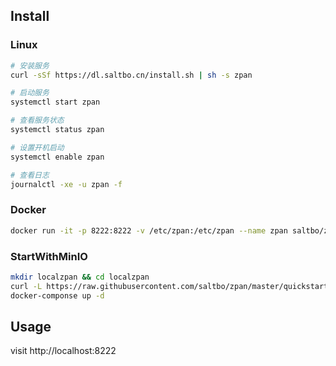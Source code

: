 ## Install

### Linux
```bash
# 安装服务
curl -sSf https://dl.saltbo.cn/install.sh | sh -s zpan

# 启动服务
systemctl start zpan

# 查看服务状态
systemctl status zpan

# 设置开机启动
systemctl enable zpan

# 查看日志
journalctl -xe -u zpan -f
```

### Docker
```bash
docker run -it -p 8222:8222 -v /etc/zpan:/etc/zpan --name zpan saltbo/zpan
```

### StartWithMinIO
```bash
mkdir localzpan && cd localzpan
curl -L https://raw.githubusercontent.com/saltbo/zpan/master/quickstart/docker-componse.yml -o docker-componse.yml
docker-componse up -d
```

## Usage

visit http://localhost:8222